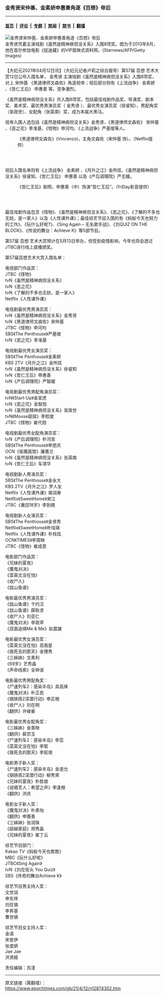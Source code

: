 ### 金秀贤宋仲基、金素妍申惠善角逐《百想》帝后

---

#### [首页](../../../..?n12874302) &nbsp;|&nbsp; [评论](../../../../../epoch-comment?n12874302) &nbsp;|&nbsp; [专题](../../../../../epoch-special?n12874302) &nbsp;|&nbsp; [禁闻](../../../../../epoch-news?n12874302) &nbsp;|&nbsp; [禁书](../../../../../books?n12874302) &nbsp;|&nbsp; [翻墙](https://github.com/gfw-breaker/nogfw/blob/master/README.md?n12874302)


<div><img alt="金秀贤宋仲基、金素妍申惠善角逐《百想》帝后" class="attachment-djy_600_400 size-djy_600_400 wp-post-image" src="https://i.epochtimes.com/assets/uploads/2021/04/id12874404-2104120457031487-600x400.jpg"/>
<div class="caption">
 金秀贤凭着主演戏剧《虽然是精神病但没关系》入围8项奖。图为于2013年8月，他在首尔参加电影《捉迷藏》的VIP首映式资料照。(Starnews/AFP/Getty Images)
</div></div><hr/><div class="post_content" id="artbody" itemprop="articleBody">
 <!-- article content begin -->
 <p>
  【大纪元2021年04月12日讯】（大纪元记者卢莉之综合报导）第57届
  <ok href="https://www.epochtimes.com/gb/tag/%E7%99%BE%E6%83%B3.html">
   百想
  </ok>
  艺术大赏12日公布入围名单，
  <ok href="https://www.epochtimes.com/gb/tag/%E9%87%91%E7%A7%80%E8%B4%A4.html">
   金秀贤
  </ok>
  主演戏剧《虽然是精神病但没关系》入围8项奖，对上
  <ok href="https://www.epochtimes.com/gb/tag/%E5%AE%8B%E4%BB%B2%E5%9F%BA.html">
   宋仲基
  </ok>
  《黑道律师文森佐》角逐视帝；视后部分则有《上流战争》
  <ok href="https://www.epochtimes.com/gb/tag/%E9%87%91%E7%B4%A0%E5%A6%8D.html">
   金素妍
  </ok>
  、《哲仁王后》
  <ok href="https://www.epochtimes.com/gb/tag/%E7%94%B3%E6%83%A0%E5%96%84.html">
   申惠善
  </ok>
  等，竞争激烈。
 </p>
 <p>
  《虽然是精神病但没关系》共入围8项奖，包括最佳戏剧作品奖、导演奖、剧本奖、美术奖、最优秀男演员奖（
  <ok href="https://www.epochtimes.com/gb/tag/%E9%87%91%E7%A7%80%E8%B4%A4.html">
   金秀贤
  </ok>
  ）、最优秀女演员奖（徐睿知）、男配角奖（吴政世）、女配角（张英南）奖，成为本届大黑马。
 </p>
 <p>
  视帝入围人选包括《虽然是精神病但没关系》金秀贤、《黑道律师文森佐》
  <ok href="https://www.epochtimes.com/gb/tag/%E5%AE%8B%E4%BB%B2%E5%9F%BA.html">
   宋仲基
  </ok>
  、《恶之花》李准基、《怪物》申河均、《上流战争》严基俊等人。
 </p>
 <figure aria-describedby="caption-attachment-12874310" class="wp-caption alignnone" id="attachment_12874310" style="width: 456px">
  <ok href="https://i.epochtimes.com/assets/uploads/2021/04/id12874310-4f94640100d66bbff159408082fbc841.jpg" target="_blank">
   <img alt="" class="wp-image-12874310" src="https://i.epochtimes.com/assets/uploads/2021/04/id12874310-4f94640100d66bbff159408082fbc841-600x799.jpg"/>
  </ok>
  <br/><figcaption class="wp-caption-text" id="caption-attachment-12874310">
   《黑道律师文森佐》(Vincenzo)，主角文森佐（宋仲基 饰）。（Netflix提供）
  </figcaption><br/>
 </figure><br/>
 <p>
  视后入围名单则有《上流战争》
  <ok href="https://www.epochtimes.com/gb/tag/%E9%87%91%E7%B4%A0%E5%A6%8D.html">
   金素妍
  </ok>
  、《月升之江》金所炫、《虽然是精神病但没关系》徐睿知、《哲仁王后》
  <ok href="https://www.epochtimes.com/gb/tag/%E7%94%B3%E6%83%A0%E5%96%84.html">
   申惠善
  </ok>
  以及《产后调理院》严志媛。
 </p>
 <figure aria-describedby="caption-attachment-12874313" class="wp-caption alignnone" id="attachment_12874313" style="width: 600px">
  <ok href="https://i.epochtimes.com/assets/uploads/2021/04/id12874313-99b047836c9ec78b4e6e2f71ddade5a5.jpg" target="_blank">
   <img alt="" class="size-large wp-image-12874313" src="https://i.epochtimes.com/assets/uploads/2021/04/id12874313-99b047836c9ec78b4e6e2f71ddade5a5-600x400.jpg"/>
  </ok>
  <br/><figcaption class="wp-caption-text" id="caption-attachment-12874313">
   《哲仁王后》剧照，申惠善（中）饰演“哲仁王后”。（friDay影音提供）
  </figcaption><br/>
 </figure><br/>
 <p>
  最佳戏剧作品包含《怪物》、《虽然是精神病但没关系》、《恶之花》、《了解的不多也无妨，是一家人》以及《人性课外课》；最佳综艺节目入围的有《蚂蚁今天也努力的工作》、《玩什么好呢?》、《Sing Again – 无名歌手战》、《刘QUIZ ON THE BLOCK》、《传说的舞台：Achieve K》等5部节目。
 </p>
 <p>
  第57届
  <ok href="https://www.epochtimes.com/gb/tag/%E7%99%BE%E6%83%B3.html">
   百想
  </ok>
  艺术大赏预计在5月13日举办，但受到疫情影响，今年也将会透过JTBC进行线上直播颁奖。
 </p>
 <p>
  第57届百想艺术大赏入围名单：
 </p>
 <p>
  电视部门作品赏：
  <br/>
  JTBC《怪物》
  <br/>
  tvN《虽然是精神病但没关系》
  <br/>
  tvN《恶之花》
  <br/>
  tvN《了解的不多也无妨，是一家人》
  <br/>
  Netflix《人性课外课》
 </p>
 <p>
  电视剧最优秀男演员奖：
  <br/>
  tvN《虽然是精神病但没关系》金秀贤
  <br/>
  tvN《黑道律师文森佐》宋仲基
  <br/>
  JTBC《怪物》申河均
  <br/>
  SBS《The Penthouse》严基俊
  <br/>
  tvN《恶之花》李准基
 </p>
 <p>
  电视剧最优秀女演员奖：
  <br/>
  SBS《The Penthouse》金素妍
  <br/>
  KBS 2TV《月升之江》金所炫
  <br/>
  tvN《虽然是精神病但没关系》徐睿知
  <br/>
  tvN《哲仁王后》申惠善
  <br/>
  tvN《产后调理院》严智媛
 </p>
 <p>
  电视剧最优秀男配角演员奖：
  <br/>
  tvN《Start-Up》金宣虎
  <br/>
  tvN《恶之花》金智勋
  <br/>
  tvN《虽然是精神病但没关系》吴政世
  <br/>
  tvN《Mouse窥探》李熙俊
  <br/>
  JTBC《怪物》崔代勋
 </p>
 <p>
  电视剧最优秀女配角演员奖：
  <br/>
  tvN《产后调理院》朴河宣
  <br/>
  SBS《The Penthouse》申恩庆
  <br/>
  OCN《驱魔面馆》廉蕙兰
  <br/>
  tvN《虽然是精神病但没关系》张英南
  <br/>
  tvN《哲仁王后》车清华
 </p>
 <p>
  电视剧新人男演员奖：
  <br/>
  SBS《The Penthouse》金永大
  <br/>
  KBS 2TV《月升之江》罗人友
  <br/>
  Netflix《人性课外课》南润寿
  <br/>
  Netflix《SweetHome》宋江
  <br/>
  JTBC《重回18岁》李到晛
 </p>
 <p>
  电视剧新人女演员奖：
  <br/>
  SBS《The Penthouse》金贤秀
  <br/>
  Netflix《SweetHome》朴珪瑛
  <br/>
  Netflix《人性课外课》朴柱炫
  <br/>
  OCN《TIMES》李周映
  <br/>
  JTBC《怪物》崔成恩
 </p>
 <p>
  电影部门作品赏：
  <br/>
  《兄妹的夏夜》
  <br/>
  《魔鬼对决》
  <br/>
  《菜英文没在怕》
  <br/>
  《收尸人》
  <br/>
  《玆山鱼谱》
 </p>
 <p>
  电影最优秀男演员奖：
  <br/>
  《玆山鱼谱》卞约汉
  <br/>
  《玆山鱼谱》薛耿求
  <br/>
  《收尸人》刘亚仁
  <br/>
  《魔鬼对决》李政宰
  <br/>
  《双面追缉Me &amp; Me》赵震雄
 </p>
 <p>
  电影最优秀女演员奖：
  <br/>
  《菜英文没在怕》高我星
  <br/>
  《我死去的那天》金憓秀
  <br/>
  《三姊妹》文素利
  <br/>
  《69岁》艺秀晶
  <br/>
  《声命线索》全钟淑
 </p>
 <p>
  电影最优秀男配角奖：
  <br/>
  《尸速列车2：感染半岛》具高焕
  <br/>
  《魔鬼对决》朴正民
  <br/>
  《钢铁雨2深潜行动》申正根
  <br/>
  《收尸人》刘在明
  <br/>
  《翻供》许峻豪
 </p>
 <p>
  电影最优秀女配角奖：
  <br/>
  《三姊妹》金善映
  <br/>
  《翻供》裴宗玉
  <br/>
  《尸速列车2：感染半岛》李蕊
  <br/>
  《菜英文没在怕》李絮
  <br/>
  《我死去的那天》李姃垠
 </p>
 <p>
  电影男子新人奖：
  <br/>
  《尸速列车2：感染半岛》金道允
  <br/>
  《钢铁雨2深潜行动》柳秀荣
  <br/>
  《兄妹的夏夜》朴胜俊
  <br/>
  《说唱艺人：希望之声》李逢根
  <br/>
  《翻供》洪庆
 </p>
 <p>
  电影女子新人奖：
  <br/>
  《魔鬼对决》朴素怡
  <br/>
  《翻供》申惠善
  <br/>
  《三姊妹》张润珠
  <br/>
  《超越家庭》郑秀晶
  <br/>
  《兄妹的夏夜》崔丁云
 </p>
 <p>
  综艺节目部门：
  <br/>
  Kakao TV《蚂蚁今天也敦敦》
  <br/>
  MBC《玩什么好呢》
  <br/>
  JTBC《Sing Again》
  <br/>
  tvN《刘在街头 You Quiz》
  <br/>
  SBS《传奇的舞台Achieve K》
 </p>
 <p>
  综艺节目男主持人奖：
  <br/>
  文世润
  <br/>
  申东烨
  <br/>
  刘在锡
  <br/>
  李昇基
  <br/>
  曹世镐
 </p>
 <p>
  综艺节目女主持人奖：
  <br/>
  金淑
  <br/>
  宋恩伊
  <br/>
  张度妍
  <br/>
  Jae Jae
  <br/>
  洪贤姬
 </p>
 <p>
  责任编辑：苏漾
 </p>
 <!-- article content end -->
 <div id="below_article_ad">
 </div>
</div>


---

原文链接（需翻墙）：https://www.epochtimes.com/gb/21/4/12/n12874302.htm